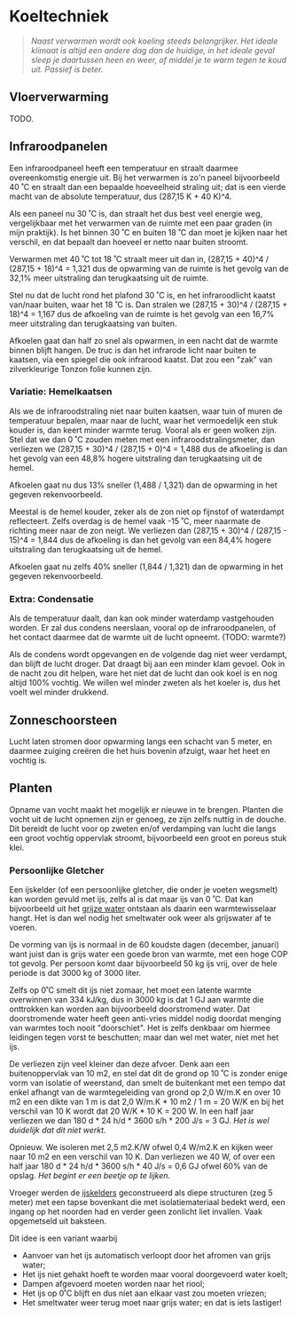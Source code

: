 # Koeltechniek

> *Naast verwarmen wordt ook koeling steeds belangrijker.
> Het ideale klimaat is altijd een andere dag dan de huidige,
> in het ideale geval sleep je daartussen heen en weer, of
> middel je te warm tegen te koud uit.  Passief is beter.*


## Vloerverwarming

TODO.


## Infraroodpanelen

Een infraroodpaneel heeft een temperatuur en straalt daarmee
overeenkomstig energie uit.  Bij het verwarmen is zo'n paneel
bijvoorbeeld 40 ˚C en straalt dan een bepaalde hoeveelheid
straling uit; dat is een vierde macht van de absolute
temperatuur, dus (287,15 K + 40 K)^4.

Als een paneel nu 30 ˚C is, dan straalt het dus best veel
energie weg, vergelijkbaar met het verwarmen van de ruimte
met een paar graden (in mijn praktijk).  Is het binnen
30 ˚C en buiten 18 ˚C dan moet je kijken naar het verschil,
en dat bepaalt dan hoeveel er netto naar buiten stroomt.

Verwarmen met 40 ˚C tot 18 ˚C straalt meer uit dan in,
(287,15 + 40)^4 / (287,15 + 18)^4 = 1,321
dus de opwarming van de ruimte is het gevolg van de
32,1% meer uitstraling dan terugkaatsing uit de ruimte.

Stel nu dat de lucht rond het plafond 30 ˚C is, en het
infraroodlicht kaatst van/naar buiten, waar het 18 ˚C
is.  Dan stralen we
(287,15 + 30)^4 / (287,15 + 18)^4 = 1,167
dus de afkoeling van de ruimte is het gevolg van een
16,7% meer uitstraling dan terugkaatsing van buiten.

Afkoelen gaat dan half zo snel als opwarmen, in een
nacht dat de warmte binnen blijft hangen.  De truc
is dan het infrarode licht naar buiten te kaatsen,
via een spiegel die ook infrarood kaatst.  Dat zou
een "zak" van zilverkleurige Tonzon folie kunnen zijn.

### Variatie: Hemelkaatsen

Als we de infraroodstraling niet naar buiten kaatsen,
waar tuin of muren de temperatuur bepalen, maar naar
de lucht, waar het vermoedelijk een stuk kouder is,
dan keert minder warmte terug.  Vooral als er geen
wolken zijn.  Stel dat we dan 0 ˚C zouden meten met
een infraroodstralingsmeter, dan verliezen we
(287,15 + 30)^4 / (287,15 + 0)^4 = 1,488
dus de afkoeling is dan het gevolg van een 48,8%
hogere uitstraling dan terugkaatsing uit de hemel.

Afkoelen gaat nu dus 13% sneller (1,488 / 1,321)
dan de opwarming in het gegeven rekenvoorbeeld.

Meestal is de hemel kouder, zeker als de zon niet
op fijnstof of waterdampt reflecteert.  Zelfs overdag
is de hemel vaak -15 ˚C, meer naarmate de richting
meer naar de zon neigt.  We verliezen dan
(287,15 + 30)^4 / (287,15 - 15)^4 = 1,844
dus de afkoeling is dan het gevolg van een 84,4%
hogere uitstraling dan terugkaatsing uit de hemel.

Afkoelen gaat nu zelfs 40% sneller (1,844 / 1,321)
dan de opwarming in het gegeven rekenvoorbeeld.

### Extra: Condensatie

Als de temperatuur daalt, dan kan ook minder waterdamp
vastgehouden worden.  Er zal dus condens neerslaan,
vooral op de infraroodpanelen, of het contact daarmee
dat de warmte uit de lucht opneemt.  (TODO: warmte?)

Als de condens wordt opgevangen en de volgende dag
niet weer verdampt, dan blijft de lucht droger.  Dat
draagt bij aan een minder klam gevoel.  Ook in de
nacht zou dit helpen, ware het niet dat de lucht dan
ook koel is en nog altijd 100% vochtig.  We willen wel
minder zweten als het koeler is, dus het voelt wel
minder drukkend.


## Zonneschoorsteen

Lucht laten stromen door opwarming langs een schacht
van 5 meter, en daarmee zuiging creëren die het huis
bovenin afzuigt, waar het heet en vochtig is.


## Planten

Opname van vocht maakt het mogelijk er nieuwe in te
brengen.  Planten die vocht uit de lucht opnemen zijn
er genoeg, ze zijn zelfs nuttig in de douche.  Dit
bereidt de lucht voor op zweten en/of verdamping van
lucht die langs een groot vochtig oppervlak stroomt,
bijvoorbeeld een groot en poreus stuk klei.


### Persoonlijke Gletcher

Een ijskelder (of een persoonlijke gletcher, die onder je
voeten wegsmelt) kan worden gevuld met ijs, zelfs al is dat
maar ijs van 0 ˚C.  Dat kan bijvoorbeeld uit het
[grijze water](GRIJSWATER.MD)
ontstaan als daarin een warmtewisselaar hangt.
Het is dan wel nodig het smeltwater ook weer als
grijswater af te voeren.

De vorming van ijs is normaal in de 60 koudste dagen
(december, januari) want juist dan is grijs water een goede
bron van warmte, met een hoge COP tot gevolg.  Per persoon
komt daar bijvoorbeeld 50 kg ijs vrij, over de hele periode
is dat 3000 kg of 3000 liter.

Zelfs op 0˚C smelt dit ijs niet zomaar, het moet een
latente warmte overwinnen van 334 kJ/kg, dus in 3000 kg
is dat 1 GJ aan warmte die onttrokken kan worden aan
bijvoorbeeld doorstromend water.  Dat doorstromende water
heeft geen anti-vries middel nodig doordat menging van
warmtes toch nooit "doorschiet".  Het is zelfs denkbaar
om hiermee leidingen tegen vorst te beschutten; maar dan
wel met water, niet met het ijs.

De verliezen zijn veel kleiner dan deze afvoer.  Denk aan
een buitenoppervlak van 10 m2, en stel dat dit de grond
op 10 ˚C is zonder enige vorm van isolatie of weerstand,
dan smelt de buitenkant met een tempo dat enkel afhangt
van de warmtegeleiding van grond op 2,0 W/m.K en over
10 m2 en een dikte van 1 m is dat
2,0 W/m.K * 10 m2 / 1 m = 20 W/K en bij het
verschil van 10 K wordt dat 20 W/K * 10 K = 200 W.
In een half jaar verliezen we dan
180 d * 24 h/d * 3600 s/h * 200 J/s = 3 GJ.
*Het is wel duidelijk dat dit niet werkt.*

Opnieuw.  We isoleren met 2,5 m2.K/W ofwel 0,4 W/m2.K
en kijken weer naar 10 m2 en een verschil van 10 K.
Dan verliezen we 40 W, of over een half jaar
180 d * 24 h/d * 3600 s/h * 40 J/s = 0,6 GJ ofwel 60% van
de opslag.  *Het begint er een beetje op te lijken.*

Vroeger werden de
[ijskelders](https://nl.wikipedia.org/wiki/IJskelder) geconstrueerd
als diepe structuren (zeg 5 meter) met een tapse bovenkant die met
isolatiemateriaal bedekt werd, een ingang op het noorden had en verder
geen zonlicht liet invallen.  Vaak opgemetseld uit baksteen.

Dit idee is een variant waarbij

  * Aanvoer van het ijs automatisch verloopt door het afromen van grijs water;
  * Het ijs niet gehakt hoeft te worden maar vooral doorgevoerd water koelt;
  * Dampen afgevoerd moeten worden naar het riool;
  * Het ijs op 0˚C blijft en dus niet aan elkaar vast zou moeten vriezen;
  * Het smeltwater weer terug moet naar grijs water; en dat is iets lastiger!


